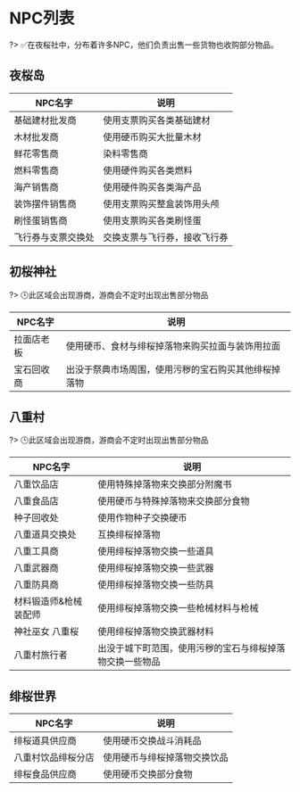 # NPC列表

?> ✅在夜桜社中，分布着许多NPC，他们负责出售一些货物也收购部分物品。

## 夜桜岛

| NPC名字 | 说明 |
| - | - |
| 基础建材批发商 | 使用支票购买各类基础建材 |
| 木材批发商 | 使用硬币购买大批量木材 |
| 鲜花零售商 | 染料零售商 |
| 燃料零售商 | 使用硬件购买各类燃料 |
| 海产销售商 | 使用硬件购买各类海产品 |
| 装饰摆件销售商 | 使用支票购买整盒装饰用头颅 |
| 刷怪蛋销售商 | 使用支票购买各类刷怪蛋 |
| 飞行券与支票交换处 | 交换支票与飞行券，接收飞行券 |

## 初桜神社

?> 🕒此区域会出现游商，游商会不定时出现出售部分物品

| NPC名字 | 说明 |
| - | - |
| 拉面店老板 | 使用硬币、食材与绯桜掉落物来购买拉面与装饰用拉面 |
| 宝石回收商 | 出没于祭典市场周围，使用污秽的宝石购买其他绯桜掉落物 |

## 八重村

?> 🕒此区域会出现游商，游商会不定时出现出售部分物品

| NPC名字 | 说明 |
| - | - |
| 八重饮品店 | 使用特殊掉落物来交换部分附魔书 |
| 八重食品店 | 使用硬币与特殊掉落物来交换部分食物 |
| 种子回收处 | 使用作物种子交换硬币 |
| 八重道具交换处 | 互换绯桜掉落物 |
| 八重工具商 | 使用绯桜掉落物交换一些道具 |
| 八重武器商 | 使用绯桜掉落物交换一些武器 |
| 八重防具商 | 使用绯桜掉落物交换一些防具 |
| 材料锻造师&枪械装配师 | 使用绯桜掉落物交换一些枪械材料与枪械 |
| 神社巫女 八重桜 | 使用绯桜掉落物交换武器材料 |
| 八重村旅行者 | 出没于城下町范围，使用污秽的宝石与绯桜掉落物交换一些物品 |

## 绯桜世界

| NPC名字 | 说明 |
| - | - |
| 绯桜道具供应商 | 使用硬币交换战斗消耗品 |
| 八重村饮品绯桜分店 | 使用硬币与绯桜掉落物交换饮品 |
| 绯桜食品供应商 | 使用硬币交换部分食物 |
